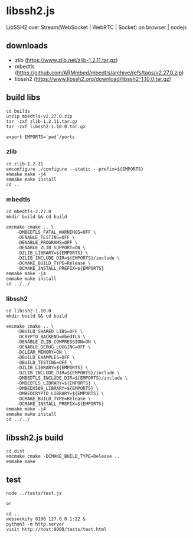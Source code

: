 # libssh2.js
LibSSH2 over Stream(WebSocket | WebRTC | Socket) on browser | nodejs

## downloads
* zlib (https://www.zlib.net/zlib-1.2.11.tar.gz)
* mbedtls (https://github.com/ARMmbed/mbedtls/archive/refs/tags/v2.27.0.zip)
* libssh2 (https://www.libssh2.org/download/libssh2-1.10.0.tar.gz)

## build libs

	cd builds 
	unzip mbedtls-v2.27.0.zip 
	tar -zxf zlib-1.2.11.tar.gz 
	tar -zxf libssh2-1.10.0.tar.gz 
	
	export EMPORTS=`pwd`/ports 

### zlib
	cd zlib-1.2.11 
	emconfigure ./configure --static --prefix=${EMPORTS}
	emmake make -j4 
	emmake make install
	cd ..

### mbedtls
	cd mbedtls-2.27.0 
	mkdir build && cd build 
	
	emcmake cmake .. \
		-DMBEDTLS_FATAL_WARNINGS=OFF \
		-DENABLE_TESTING=OFF \
		-DENABLE_PROGRAMS=OFF \
		-DENABLE_ZLIB_SUPPORT=ON \
		-DZLIB_LIBRARY=${EMPORTS} \
		-DZLIB_INCLUDE_DIR=${EMPORTS}/include \
		-DCMAKE_BUILD_TYPE=Release \
		-DCMAKE_INSTALL_PREFIX=${EMPORTS}
	emmake make -j4 
	emmake make install 
	cd ../../

### libssh2
	cd libssh2-1.10.0 
	mkdir build && cd build 
	
	emcmake cmake .. \
		-DBUILD_SHARED_LIBS=OFF \
		-DCRYPTO_BACKEND=mbedTLS \
		-DENABLE_ZLIB_COMPRESSION=ON \
		-DENABLE_DEBUG_LOGGING=OFF \
		-DCLEAR_MEMORY=ON \
		-DBUILD_EXAMPLES=OFF \
		-DBUILD_TESTING=OFF \
		-DZLIB_LIBRARY=${EMPORTS} \
		-DZLIB_INCLUDE_DIR=${EMPORTS}/include \
		-DMBEDTLS_INCLUDE_DIR=${EMPORTS}/include \
		-DMBEDTLS_LIBRARY=${EMPORTS} \
		-DMBEDX509_LIBRARY=${EMPORTS} \
		-DMBEDCRYPTO_LIBRARY=${EMPORTS} \
		-DCMAKE_BUILD_TYPE=Release \
		-DCMAKE_INSTALL_PREFIX=${EMPORTS} 
	emmake make -j4 
	emmake make install 
	cd ../../

## libssh2.js build
	cd dist
	emcmake cmake -DCMAKE_BUILD_TYPE=Release ..
	emmake make

## test
	node ../tests/test.js

	or
	
	cd ..
	websockify 8100 127.0.0.1:22 & 
	python3 -m http.server
	visit http://host:8000/tests/test.html 

